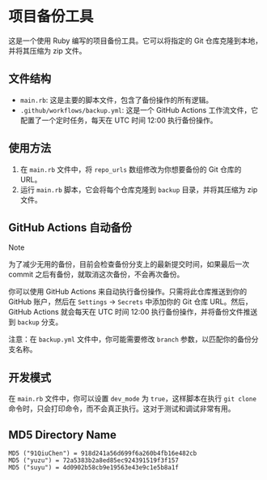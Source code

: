 # 项目备份工具

这是一个使用 Ruby 编写的项目备份工具。它可以将指定的 Git 仓库克隆到本地，并将其压缩为 zip 文件。

## 文件结构

- `main.rb`: 这是主要的脚本文件，包含了备份操作的所有逻辑。
- `.github/workflows/backup.yml`: 这是一个 GitHub Actions 工作流文件，它配置了一个定时任务，每天在 UTC 时间 12:00 执行备份操作。

## 使用方法

1. 在 `main.rb` 文件中，将 `repo_urls` 数组修改为你想要备份的 Git 仓库的 URL。
2. 运行 `main.rb` 脚本，它会将每个仓库克隆到 `backup` 目录，并将其压缩为 zip 文件。

## GitHub Actions 自动备份

> [!NOTE]
> 为了减少无用的备份，目前会检查备份分支上的最新提交时间，如果最后一次 commit 之后有备份，就取消这次备份，不会再次备份。

你可以使用 GitHub Actions 来自动执行备份操作。只需将此仓库推送到你的 GitHub 账户，然后在 `Settings` -> `Secrets` 中添加你的 Git 仓库 URL。然后，GitHub Actions 就会每天在 UTC 时间 12:00 执行备份操作，并将备份文件推送到 `backup` 分支。

注意：在 `backup.yml` 文件中，你可能需要修改 `branch` 参数，以匹配你的备份分支名称。

## 开发模式

在 `main.rb` 文件中，你可以设置 `dev_mode` 为 `true`，这样脚本在执行 `git clone` 命令时，只会打印命令，而不会真正执行。这对于测试和调试非常有用。

## MD5 Directory Name

```shell
MD5 ("91QiuChen") = 918d241a56d699f6a260b4fb16e482cb
MD5 ("yuzu") = 72a5383b2a8ed85ec924391519f3f157
MD5 ("suyu") = 4d0902b58cb9e19563e43e9c1e5b8a1f
```